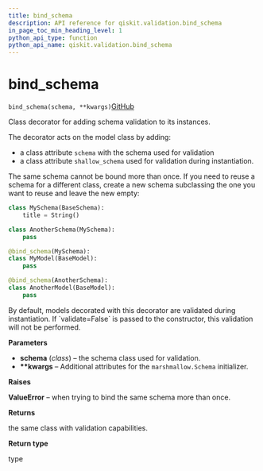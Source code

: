 ```yaml
---
title: bind_schema
description: API reference for qiskit.validation.bind_schema
in_page_toc_min_heading_level: 1
python_api_type: function
python_api_name: qiskit.validation.bind_schema
---
```


# bind\_schema

<span id="qiskit.validation.bind_schema" />

`bind_schema(schema, **kwargs)`[GitHub](https://github.com/qiskit/qiskit/tree/stable/0.14/qiskit/validation/base.py "view source code")

Class decorator for adding schema validation to its instances.

The decorator acts on the model class by adding:

*   a class attribute `schema` with the schema used for validation
*   a class attribute `shallow_schema` used for validation during instantiation.

The same schema cannot be bound more than once. If you need to reuse a schema for a different class, create a new schema subclassing the one you want to reuse and leave the new empty:

```python
class MySchema(BaseSchema):
    title = String()

class AnotherSchema(MySchema):
    pass

@bind_schema(MySchema):
class MyModel(BaseModel):
    pass

@bind_schema(AnotherSchema):
class AnotherModel(BaseModel):
    pass
```

<Admonition title="Note" type="note">
  By default, models decorated with this decorator are validated during instantiation. If `validate=False` is passed to the constructor, this validation will not be performed.
</Admonition>

**Parameters**

*   **schema** (*class*) – the schema class used for validation.
*   **\*\*kwargs** – Additional attributes for the `marshmallow.Schema` initializer.

**Raises**

**ValueError** – when trying to bind the same schema more than once.

**Returns**

the same class with validation capabilities.

**Return type**

type

